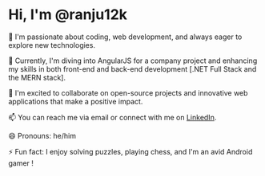 # Hi, I'm @ranju12k

👀 I'm passionate about coding, web development, and always eager to explore new technologies.

🌱 Currently, I'm diving into AngularJS for a company project and enhancing my skills in both front-end and back-end development [.NET Full Stack and the MERN stack].

💞️ I'm excited to collaborate on open-source projects and innovative web applications that make a positive impact.

📫 You can reach me via email or connect with me on [LinkedIn](https://www.linkedin.com/in/ranjith-m-r-24473417a/).

😄 Pronouns: he/him

⚡ Fun fact: I enjoy solving puzzles, playing chess, and I'm an avid Android gamer !

<!---
ranju12k/ranju12k is a ✨ special  ✨  repository because its `README.md` appears on your GitHub profile.
You can click the Preview link to take a look at your changes.
--->
